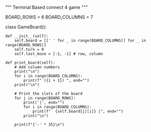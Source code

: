 """
Terminal Based connect 4 game
"""

BOARD_ROWS = 6
BOARD_COLUMNS = 7

class GameBoard():

    def __init__(self):
        self.board = [[' ' for _ in range(BOARD_COLUMNS)] for _ in range(BOARD_ROWS)]
        self.turn = 0
        self.last_move = [-1, -1] # row, column

    def print_board(self):
        # Add column numbers
        print("\n")
        for i in range(BOARD_COLUMNS):
            print(f" ({i + 1}) ", end="")
        print("\n")

        # Print the slots of the board
        for j in range(BOARD_ROWS):
            print('|', end="")
            for i in range(BOARD_COLUMNS):
                print(f"  {self.board[j][i]} |", end="")
            print("\n")

        print(f"{'-' * 35}\n")